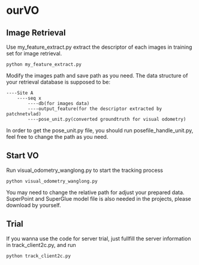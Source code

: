 # ourVO
## Image Retrieval
Use my_feature_extract.py extract the descriptor of each images in training set for image retrieval.
```angular2html
python my_feature_extract.py
```
Modify the images path and save path as you need.
The data structure of your retrieval database is supposed to be:
```angular2html
----Site A
    ----seq x
        ----db(for images data)
        ----output_feature(for the descriptor extracted by patchnetvlad)
        ----pose_unit.py(converted groundtruth for visual odometry)
```
In order to get the pose_unit.py file, you should run posefile_handle_unit.py, feel free to change the path as you need.
## Start VO
Run visual_odometry_wanglong.py to start the tracking process
```angular2html
python visual_odometry_wanglong.py
```
You may need to change the relative path for adjust your prepared data.
SuperPoint and SuperGlue model file is also needed in the projects, please download by yourself.

## Trial
If you wanna use the code for server trial, just fullfill the server information in track_client2c.py, and run
```angular2html
python track_client2c.py
```
